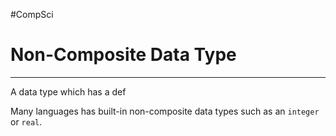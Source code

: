 #CompSci 

# Non-Composite Data Type
---
A data type which has a def

Many languages has built-in non-composite data types such as an `integer` or `real`.